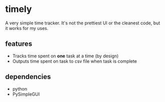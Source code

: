 # timely
A very simple time tracker. It's not the prettiest UI or the cleanest code, but it works for my uses.

## features
- Tracks time spent on **one** task at a time (by design)
- Outputs time spent on task to csv file when task is complete

## dependencies
- python
- PySimpleGUI